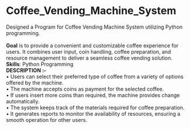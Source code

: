 # Coffee_Vending_Machine_System
Designed a Program for Coffee Vending Machine System utilizing Python programming.
<br>
<br>
**Goal** is to provide a convenient and customizable coffee experience for users. It combines user input, coin handling, coffee preparation, and resource management to deliver a seamless coffee vending solution.
<br>
**Skills**: Python Programming
<br>
**DESCRIPTION :-**
<br>
• Users can select their preferred type of coffee from a variety of options offered by the machine.
<br>
• The machine accepts coins as payment for the selected coffee.
<br>
• If users insert more coins than required, the machine provides change automatically.
<br>
• The system keeps track of the materials required for coffee preparation.
<br>
• It generates reports to monitor the availability of resources, ensuring a smooth operation for other users.
